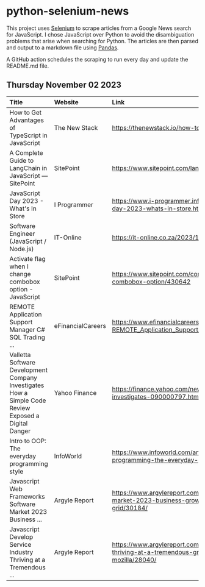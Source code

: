 # python-selenium-news

This project uses [Selenium](https://www.seleniumhq.org/) to scrape articles from a Google News search for JavaScript.
I chose JavaScript over Python to avoid the disambiguation problems that arise when searching for Python.
The articles are then parsed and output to a markdown file using [Pandas](https://pandas.pydata.org/).

A GitHub action schedules the scraping to run every day and update the README.md file.

## Thursday November 02 2023


| Title                                                                                                | Website           | Link                                                                                                                                               |
|:-----------------------------------------------------------------------------------------------------|:------------------|:---------------------------------------------------------------------------------------------------------------------------------------------------|
| How to Get Advantages of TypeScript in JavaScript                                                    | The New Stack     | https://thenewstack.io/how-to-get-advantages-of-typescript-in-javascript/                                                                          |
| A Complete Guide to LangChain in JavaScript — SitePoint                                              | SitePoint         | https://www.sitepoint.com/langchain-javascript-complete-guide/                                                                                     |
| JavaScript Day 2023 - What's In Store                                                                | I Programmer      | https://www.i-programmer.info/news/167-javascript/16713-javascript-day-2023-whats-in-store.html                                                    |
| Software Engineer (JavaScript / Node.js)                                                             | IT-Online         | https://it-online.co.za/2023/10/31/software-engineer-javascript-node-js/                                                                           |
| Activate flag when I change combobox option - JavaScript                                             | SitePoint         | https://www.sitepoint.com/community/t/activate-flag-when-i-change-combobox-option/430642                                                           |
| REMOTE Application Support Manager C# SQL Trading ...                                                | eFinancialCareers | https://www.efinancialcareers.com/jobs-USA-NY-Manhattan-REMOTE_Application_Support_Manager_C_SQL_Trading_Finance.id20413690                        |
| Valletta Software Development Company Investigates How a Simple Code Review Exposed a Digital Danger | Yahoo Finance     | https://finance.yahoo.com/news/valletta-software-development-company-investigates-090000797.html                                                   |
| Intro to OOP: The everyday programming style                                                         | InfoWorld         | https://www.infoworld.com/article/3709690/what-is-object-oriented-programming-the-everyday-programming-style.html                                  |
| Javascript Web Frameworks Software Market 2023 Business ...                                          | Argyle Report     | https://www.argylereport.com/news/javascript-web-frameworks-software-market-2023-business-growth-and-prominent-players-sencha-tilde-ag-grid/30184/ |
| Javascript Develop Service Industry Thriving at a Tremendous ...                                     | Argyle Report     | https://www.argylereport.com/golf/javascript-develop-service-industry-thriving-at-a-tremendous-growth-mercury-development-kamee-mozilla/28040/     |